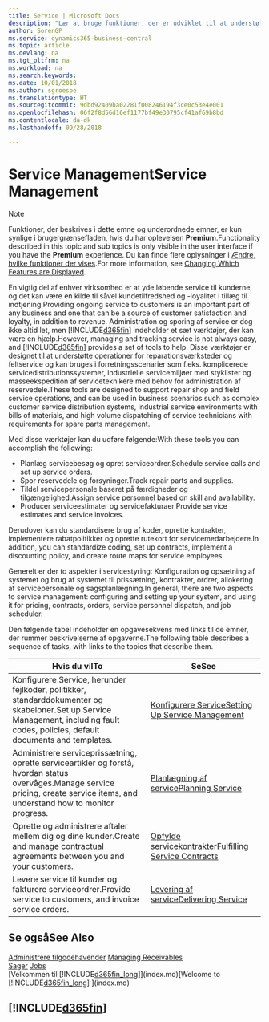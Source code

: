```yaml
---
title: Service | Microsoft Docs
description: "Lær at bruge funktioner, der er udviklet til at understøtte reparations- og teknisk service-handlinger."
author: SorenGP
ms.service: dynamics365-business-central
ms.topic: article
ms.devlang: na
ms.tgt_pltfrm: na
ms.workload: na
ms.search.keywords: 
ms.date: 10/01/2018
ms.author: sgroespe
ms.translationtype: HT
ms.sourcegitcommit: 9dbd92409ba02281f008246194f3ce0c53e4e001
ms.openlocfilehash: 06f2f8d56d16ef1177bf49e30795cf41af69b8bd
ms.contentlocale: da-dk
ms.lasthandoff: 09/28/2018

---
```

# <a name="service-management"></a><span data-ttu-id="d16f7-103">Service Management</span><span class="sxs-lookup"><span data-stu-id="d16f7-103">Service Management</span></span>
> [!NOTE]
> <span data-ttu-id="d16f7-104">Funktioner, der beskrives i dette emne og underordnede emner, er kun synlige i brugergrænsefladen, hvis du har oplevelsen **Premium**.</span><span class="sxs-lookup"><span data-stu-id="d16f7-104">Functionality described in this topic and sub topics is only visible in the user interface if you have the **Premium** experience.</span></span> <span data-ttu-id="d16f7-105">Du kan finde flere oplysninger i [Ændre, hvilke funktioner der vises](ui-experiences.md).</span><span class="sxs-lookup"><span data-stu-id="d16f7-105">For more information, see [Changing Which Features are Displayed](ui-experiences.md).</span></span>

<span data-ttu-id="d16f7-106">En vigtig del af enhver virksomhed er at yde løbende service til kunderne, og det kan være en kilde til såvel kundetilfredshed og -loyalitet i tillæg til indtjening.</span><span class="sxs-lookup"><span data-stu-id="d16f7-106">Providing ongoing service to customers is an important part of any business and one that can be a source of customer satisfaction and loyalty, in addition to revenue.</span></span> <span data-ttu-id="d16f7-107">Administration og sporing af service er dog ikke altid let, men [!INCLUDE[d365fin](includes/d365fin_md.md)] indeholder et sæt værktøjer, der kan være en hjælp.</span><span class="sxs-lookup"><span data-stu-id="d16f7-107">However, managing and tracking service is not always easy, and [!INCLUDE[d365fin](includes/d365fin_md.md)] provides a set of tools to help.</span></span> <span data-ttu-id="d16f7-108">Disse værktøjer er designet til at understøtte operationer for reparationsværksteder og feltservice og kan bruges i forretningsscenarier som f.eks. komplicerede servicedistributionssystemer, industrielle servicemiljøer med styklister og masseekspedition af serviceteknikere med behov for administration af reservedele.</span><span class="sxs-lookup"><span data-stu-id="d16f7-108">These tools are designed to support repair shop and field service operations, and can be used in business scenarios such as complex customer service distribution systems, industrial service environments with bills of materials, and high volume dispatching of service technicians with requirements for spare parts management.</span></span>  

 <span data-ttu-id="d16f7-109">Med disse værktøjer kan du udføre følgende:</span><span class="sxs-lookup"><span data-stu-id="d16f7-109">With these tools you can accomplish the following:</span></span>  

* <span data-ttu-id="d16f7-110">Planlæg servicebesøg og opret serviceordrer.</span><span class="sxs-lookup"><span data-stu-id="d16f7-110">Schedule service calls and set up service orders.</span></span>  
* <span data-ttu-id="d16f7-111">Spor reservedele og forsyninger.</span><span class="sxs-lookup"><span data-stu-id="d16f7-111">Track repair parts and supplies.</span></span>  
* <span data-ttu-id="d16f7-112">Tildel servicepersonale baseret på færdigheder og tilgængelighed.</span><span class="sxs-lookup"><span data-stu-id="d16f7-112">Assign service personnel based on skill and availability.</span></span>  
* <span data-ttu-id="d16f7-113">Producer serviceestimater og servicefakturaer.</span><span class="sxs-lookup"><span data-stu-id="d16f7-113">Provide service estimates and service invoices.</span></span>  

<span data-ttu-id="d16f7-114">Derudover kan du standardisere brug af koder, oprette kontrakter, implementere rabatpolitikker og oprette rutekort for servicemedarbejdere.</span><span class="sxs-lookup"><span data-stu-id="d16f7-114">In addition, you can standardize coding, set up contracts, implement a discounting policy, and create route maps for service employees.</span></span>  

<span data-ttu-id="d16f7-115">Generelt er der to aspekter i servicestyring: Konfiguration og opsætning af systemet og brug af systemet til prissætning, kontrakter, ordrer, allokering af servicepersonale og sagsplanlægning.</span><span class="sxs-lookup"><span data-stu-id="d16f7-115">In general, there are two aspects to service management: configuring and setting up your system, and using it for pricing, contracts, orders, service personnel dispatch, and job scheduler.</span></span>  

<span data-ttu-id="d16f7-116">Den følgende tabel indeholder en opgavesekvens med links til de emner, der rummer beskrivelserne af opgaverne.</span><span class="sxs-lookup"><span data-stu-id="d16f7-116">The following table describes a sequence of tasks, with links to the topics that describe them.</span></span>   

|<span data-ttu-id="d16f7-117">**Hvis du vil**</span><span class="sxs-lookup"><span data-stu-id="d16f7-117">**To**</span></span>|<span data-ttu-id="d16f7-118">**Se**</span><span class="sxs-lookup"><span data-stu-id="d16f7-118">**See**</span></span>|  
|------------|-------------|  
|<span data-ttu-id="d16f7-119">Konfigurere Service, herunder fejlkoder, politikker, standarddokumenter og skabeloner.</span><span class="sxs-lookup"><span data-stu-id="d16f7-119">Set up Service Management, including fault codes, policies, default documents and templates.</span></span>|[<span data-ttu-id="d16f7-120">Konfigurere Service</span><span class="sxs-lookup"><span data-stu-id="d16f7-120">Setting Up Service Management</span></span>](service-setup-service.md)|  
|<span data-ttu-id="d16f7-121">Administrere serviceprissætning, oprette serviceartikler og forstå, hvordan status overvåges.</span><span class="sxs-lookup"><span data-stu-id="d16f7-121">Manage service pricing, create service items, and understand how to monitor progress.</span></span>|[<span data-ttu-id="d16f7-122">Planlægning af service</span><span class="sxs-lookup"><span data-stu-id="d16f7-122">Planning Service</span></span>](service-plan-service.md)|  
|<span data-ttu-id="d16f7-123">Oprette og administrere aftaler mellem dig og dine kunder.</span><span class="sxs-lookup"><span data-stu-id="d16f7-123">Create and manage contractual agreements between you and your customers.</span></span>|[<span data-ttu-id="d16f7-124">Opfylde servicekontrakter</span><span class="sxs-lookup"><span data-stu-id="d16f7-124">Fulfilling Service Contracts</span></span>](service-fulfill-service-contracts.md)|  
|<span data-ttu-id="d16f7-125">Levere service til kunder og fakturere serviceordrer.</span><span class="sxs-lookup"><span data-stu-id="d16f7-125">Provide service to customers, and invoice service orders.</span></span>|[<span data-ttu-id="d16f7-126">Levering af service</span><span class="sxs-lookup"><span data-stu-id="d16f7-126">Delivering Service</span></span>](service-deliver-service.md)|  

## <a name="see-also"></a><span data-ttu-id="d16f7-127">Se også</span><span class="sxs-lookup"><span data-stu-id="d16f7-127">See Also</span></span>  
<span data-ttu-id="d16f7-128">[Administrere tilgodehavender](receivables-manage-receivables.md) </span><span class="sxs-lookup"><span data-stu-id="d16f7-128">[Managing Receivables](receivables-manage-receivables.md) </span></span>  
<span data-ttu-id="d16f7-129">[Sager](projects-how-create-jobs.md) </span><span class="sxs-lookup"><span data-stu-id="d16f7-129">[Jobs](projects-how-create-jobs.md) </span></span>  
<span data-ttu-id="d16f7-130">[Velkommen til [!INCLUDE[d365fin_long](includes/d365fin_long_md.md)]](index.md)</span><span class="sxs-lookup"><span data-stu-id="d16f7-130">[Welcome to [!INCLUDE[d365fin_long](includes/d365fin_long_md.md)] ](index.md)</span></span>

## [!INCLUDE[d365fin](includes/free_trial_md.md)]  

